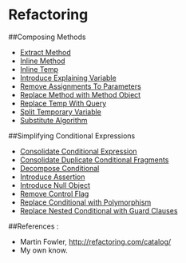 Refactoring
===========

##Composing Methods

* [Extract Method](https://github.com/vicboma1/refactoring/blob/master/composingmethods/ExtractMethod.md)
* [Inline Method](https://github.com/vicboma1/refactoring/blob/master/composingmethods/InlineMethod.md)
* [Inline Temp](https://github.com/vicboma1/refactoring/blob/master/composingmethods/InlineTemp.md)
* [Introduce Explaining Variable](https://github.com/vicboma1/refactoring/blob/master/composingmethods/IntroduceExplainingVariable.md)
* [Remove Assignments To Parameters](https://github.com/vicboma1/refactoring/blob/master/composingmethods/RemoveAssignmentsToParameters.md)
* [Replace Method with Method Object](https://github.com/vicboma1/refactoring/blob/master/composingmethods/ReplaceMethodwithMethodObject.md)
* [Replace Temp With Query](https://github.com/vicboma1/refactoring/blob/master/composingmethods/ReplaceTempWithQuery.md)
* [Split Temporary Variable](https://github.com/vicboma1/refactoring/blob/master/composingmethods/SplitTemporaryVariable.md)
* [Substitute Algorithm](https://github.com/vicboma1/refactoring/blob/master/composingmethods/SubstituteAlgorithm.md)

##Simplifying Conditional Expressions

* [Consolidate Conditional Expression](https://github.com/vicboma1/refactoring/blob/master/simplifyingconditionalexpressions/ConsolidateConditionalExpression.md)
* [Consolidate Duplicate Conditional Fragments](https://github.com/vicboma1/refactoring/blob/master/simplifyingconditionalexpressions/ConsolidateDuplicateConditionalFragments.md)
* [Decompose Conditional](https://github.com/vicboma1/refactoring/blob/master/simplifyingconditionalexpressions/DecomposeConditional.md)
* [Introduce Assertion](https://github.com/vicboma1/refactoring/blob/master/simplifyingconditionalexpressions/IntroduceAssertion.md)
* [Introduce Null Object](https://github.com/vicboma1/refactoring/blob/master/simplifyingconditionalexpressions/IntroduceNullObject.md)
* [Remove Control Flag](https://github.com/vicboma1/refactoring/blob/master/simplifyingconditionalexpressions/RemoveControlFlag.md)
* [Replace Conditional with Polymorphism](https://github.com/vicboma1/refactoring/blob/master/simplifyingconditionalexpressions/ReplaceConditionalWithPolymorphism.md)
* [Replace Nested Conditional with Guard Clauses](https://github.com/vicboma1/refactoring/blob/master/simplifyingconditionalexpressions/ReplaceNestedConditionalWithGuardClauses.md)


##References :

* Martin Fowler, http://refactoring.com/catalog/
* My own know.
